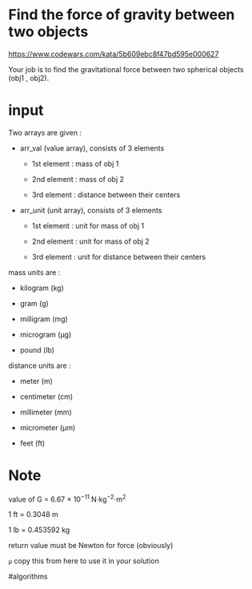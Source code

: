 # Find the force of gravity between two objects

https://www.codewars.com/kata/5b609ebc8f47bd595e000627

Your job is to find the gravitational force between two spherical objects (obj1 , obj2).

# input

Two arrays are given :

- arr_val (value array), consists of 3 elements

  - 1st element : mass of obj 1

  - 2nd element : mass of obj 2

  - 3rd element : distance between their centers

- arr_unit (unit array), consists of 3 elements

  - 1st element : unit for mass of obj 1

  - 2nd element : unit for mass of obj 2

  - 3rd element : unit for distance between their centers

mass units are :

- kilogram (kg)

- gram (g)

- milligram (mg)

- microgram (μg)

- pound (lb)

distance units are :

- meter (m)

- centimeter (cm)

- millimeter (mm)

- micrometer (μm)

- feet (ft)

# Note

value of G = 6.67 × 10<sup>−11</sup> N⋅kg<sup>−2</sup>⋅m<sup>2</sup>

1 ft = 0.3048 m

1 lb = 0.453592 kg

return value must be Newton for force (obviously)

`μ` copy this from here to use it in your solution

#algorithms
